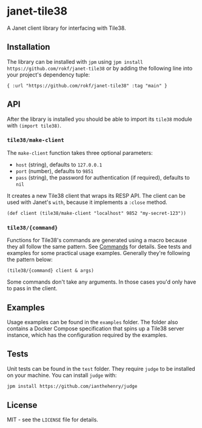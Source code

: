 # janet-tile38

A Janet client library for interfacing with Tile38.

## Installation

The library can be installed with `jpm` using `jpm install https://github.com/rokf/janet-tile38`
or by adding the following line into your project's dependency tuple:

```janet
{ :url "https://github.com/rokf/janet-tile38" :tag "main" }
```

## API

After the library is installed you should be able to import its `tile38`
module with `(import tile38)`.

### `tile38/make-client`

The `make-client` function takes three optional parameters:
- `host` (string), defaults to `127.0.0.1`
- `port` (number), defaults to `9851`
- `pass` (string), the password for authentication (if required), defaults to `nil`

It creates a new Tile38 client that wraps its RESP API. The client can be
used with Janet's `with`, because it implements a `:close` method.

```janet
(def client (tile38/make-client "localhost" 9852 "my-secret-123"))
```

### `tile38/{command}`

Functions for Tile38's commands are generated using a macro because they all
follow the same pattern. See [Commands](https://tile38.com/commands/#) for
details. See tests and examples for some practical usage examples. Generally
they're following the pattern below:

```
(tile38/{command} client & args)
```

Some commands don't take any arguments. In those cases you'd only have to pass
in the client.

## Examples

Usage examples can be found in the `examples` folder. The folder also contains
a Docker Compose specification that spins up a Tile38 server instance, which
has the configuration required by the examples.

## Tests

Unit tests can be found in the `test` folder. They require `judge` to be
installed on your machine. You can install `judge` with:

```sh
jpm install https://github.com/ianthehenry/judge
```

## License

MIT - see the `LICENSE` file for details.
